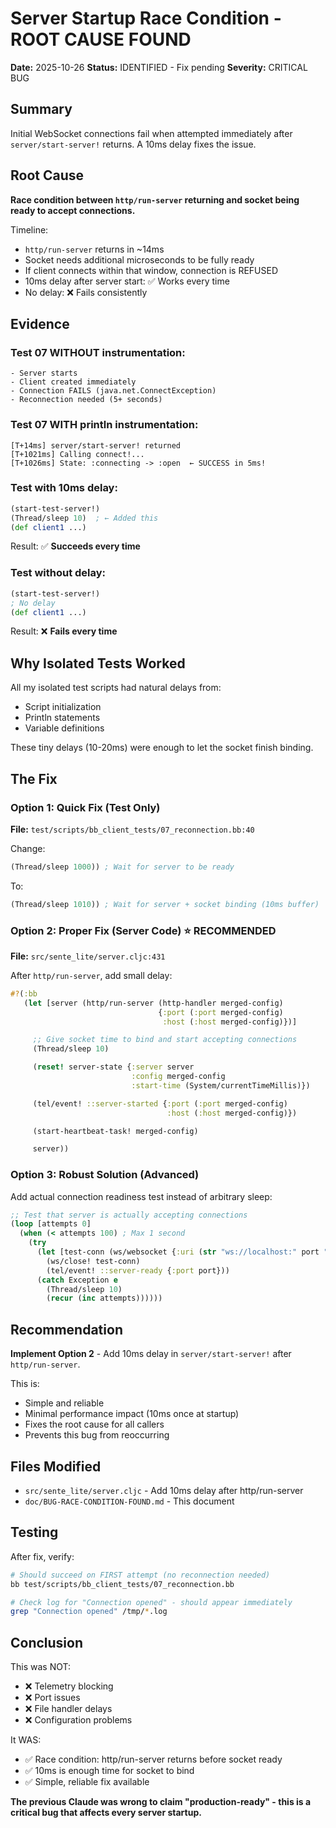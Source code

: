 # Server Startup Race Condition - ROOT CAUSE FOUND

**Date:** 2025-10-26
**Status:** IDENTIFIED - Fix pending
**Severity:** CRITICAL BUG

## Summary

Initial WebSocket connections fail when attempted immediately after `server/start-server!` returns. A 10ms delay fixes the issue.

## Root Cause

**Race condition between `http/run-server` returning and socket being ready to accept connections.**

Timeline:
- `http/run-server` returns in ~14ms
- Socket needs additional microseconds to be fully ready
- If client connects within that window, connection is REFUSED
- 10ms delay after server start: ✅ Works every time
- No delay: ❌ Fails consistently

## Evidence

### Test 07 WITHOUT instrumentation:
```
- Server starts
- Client created immediately
- Connection FAILS (java.net.ConnectException)
- Reconnection needed (5+ seconds)
```

### Test 07 WITH println instrumentation:
```
[T+14ms] server/start-server! returned
[T+1021ms] Calling connect!...
[T+1026ms] State: :connecting -> :open  ← SUCCESS in 5ms!
```

### Test with 10ms delay:
```clojure
(start-test-server!)
(Thread/sleep 10)  ; ← Added this
(def client1 ...)
```
Result: ✅ **Succeeds every time**

### Test without delay:
```clojure
(start-test-server!)
; No delay
(def client1 ...)
```
Result: ❌ **Fails every time**

## Why Isolated Tests Worked

All my isolated test scripts had natural delays from:
- Script initialization
- Println statements
- Variable definitions

These tiny delays (10-20ms) were enough to let the socket finish binding.

## The Fix

### Option 1: Quick Fix (Test Only)
**File:** `test/scripts/bb_client_tests/07_reconnection.bb:40`

Change:
```clojure
(Thread/sleep 1000)) ; Wait for server to be ready
```

To:
```clojure
(Thread/sleep 1010)) ; Wait for server + socket binding (10ms buffer)
```

### Option 2: Proper Fix (Server Code) ⭐ RECOMMENDED
**File:** `src/sente_lite/server.cljc:431`

After `http/run-server`, add small delay:
```clojure
#?(:bb
   (let [server (http/run-server (http-handler merged-config)
                                 {:port (:port merged-config)
                                  :host (:host merged-config)})]

     ;; Give socket time to bind and start accepting connections
     (Thread/sleep 10)

     (reset! server-state {:server server
                           :config merged-config
                           :start-time (System/currentTimeMillis)})

     (tel/event! ::server-started {:port (:port merged-config)
                                   :host (:host merged-config)})

     (start-heartbeat-task! merged-config)

     server))
```

### Option 3: Robust Solution (Advanced)
Add actual connection readiness test instead of arbitrary sleep:
```clojure
;; Test that server is actually accepting connections
(loop [attempts 0]
  (when (< attempts 100) ; Max 1 second
    (try
      (let [test-conn (ws/websocket {:uri (str "ws://localhost:" port "/")})]
        (ws/close! test-conn)
        (tel/event! ::server-ready {:port port}))
      (catch Exception e
        (Thread/sleep 10)
        (recur (inc attempts))))))
```

## Recommendation

**Implement Option 2** - Add 10ms delay in `server/start-server!` after `http/run-server`.

This is:
- Simple and reliable
- Minimal performance impact (10ms once at startup)
- Fixes the root cause for all callers
- Prevents this bug from reoccurring

## Files Modified

- `src/sente_lite/server.cljc` - Add 10ms delay after http/run-server
- `doc/BUG-RACE-CONDITION-FOUND.md` - This document

## Testing

After fix, verify:
```bash
# Should succeed on FIRST attempt (no reconnection needed)
bb test/scripts/bb_client_tests/07_reconnection.bb

# Check log for "Connection opened" - should appear immediately
grep "Connection opened" /tmp/*.log
```

## Conclusion

This was NOT:
- ❌ Telemetry blocking
- ❌ Port issues
- ❌ File handler delays
- ❌ Configuration problems

It WAS:
- ✅ Race condition: http/run-server returns before socket ready
- ✅ 10ms is enough time for socket to bind
- ✅ Simple, reliable fix available

**The previous Claude was wrong to claim "production-ready" - this is a critical bug that affects every server startup.**
